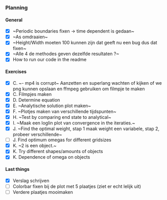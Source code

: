 ### Planning
#### General
* [x] ~Periodic boundaries fixen -> time dependent is gedaan~
* [x] ~As omdraaien~
* [x] ~Height/Width moeten 100 kunnen zijn dat geeft nu een bug dus dat fixen~
* [x] ~Alle 4 de methodes geven dezelfde resultaten ?~
* [x] How to run our code in the readme

#### Exercises
* [x] C.  ~- mp4 is corrupt~ Aanzetten en superlang wachten of kijken of we png kunnen opslaan en ffmpeg gebruiken om filmpje te maken
* [x] C. Filmpjes maken
* [x] D. Determine equation
* [x] E. ~Analytische solution plot maken~
* [x] F. ~Plotjes maken van verschillende tijdspunten~
* [x] H. ~Test by comparing end state to analytical~
* [x] I. ~Maak een loglin plot van convergence in the iteraties.~
* [x] J. ~Find the optimal weight, stap 1 maak weight een variabele, stap 2, probeer verschillende~
* [ ] J. Find optimum omegas for different gridsizes
* [x] K. ~2 is een object.~
* [x] K. Try different shapes/amounts of objects
* [x] K. Dependence of omega on objects

#### Last things
* [x] Verslag schrijven
* [ ] Colorbar fixen bij de plot met 5 plaatjes (ziet er echt lelijk uit)
* [ ] Verdere plaatjes mooimaken
